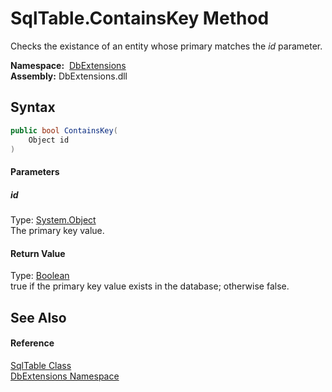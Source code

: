 SqlTable.ContainsKey Method
===========================
Checks the existance of an entity whose primary matches the *id* parameter.

  **Namespace:**  [DbExtensions][1]  
  **Assembly:** DbExtensions.dll

Syntax
------

```csharp
public bool ContainsKey(
	Object id
)
```

#### Parameters

##### *id*
Type: [System.Object][2]  
The primary key value.

#### Return Value
Type: [Boolean][3]  
true if the primary key value exists in the database; otherwise false.

See Also
--------

#### Reference
[SqlTable Class][4]  
[DbExtensions Namespace][1]  

[1]: ../README.md
[2]: https://docs.microsoft.com/dotnet/api/system.object
[3]: https://docs.microsoft.com/dotnet/api/system.boolean
[4]: README.md